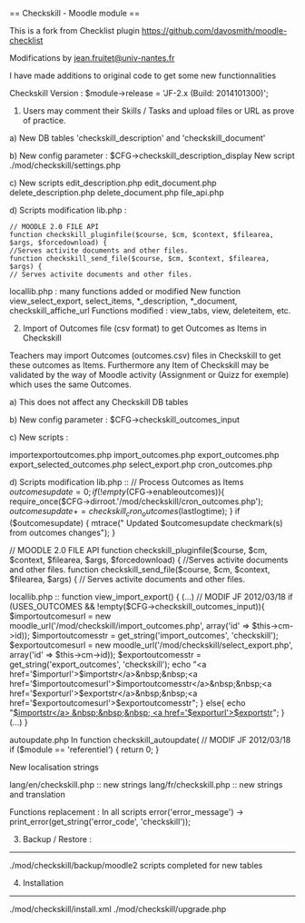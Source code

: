 == Checkskill - Moodle module ==

This is a fork from Checklist plugin
https://github.com/davosmith/moodle-checklist

Modifications by jean.fruitet@univ-nantes.fr

I have made additions to original code to get some new functionnalities

Checkskill Version : $module->release  = 'JF-2.x (Build: 2014101300)';


1) Users may comment their Skills / Tasks and upload files or URL as prove of practice.


a) New DB tables 'checkskill_description' and 'checkskill_document'

b) New config parameter :
$CFG->checkskill_description_display
New script
./mod/checkskill/settings.php

c) New scripts
edit_description.php
edit_document.php
delete_description.php
delete_document.php
file_api.php

d) Scripts modification
lib.php :

    // MOODLE 2.0 FILE API
    function checkskill_pluginfile($course, $cm, $context, $filearea, $args, $forcedownload) {
    //Serves activite documents and other files.
    function checkskill_send_file($course, $cm, $context, $filearea, $args) {
    // Serves activite documents and other files.

locallib.php : many functions added or  modified 
	New function view_select_export, select_items, *_description, *_document,  checkskill_affiche_url
	Functions modified : view_tabs, view, deleteitem, etc.


2) Import of Outcomes file (csv format) to get Outcomes as Items in Checkskill

Teachers may import Outcomes (outcomes.csv) files in Checkskill to get these outcomes as Items.
Furthermore any Item of Checkskill may be validated by the way of Moodle activity
(Assignment or Quizz for exemple) which uses the same Outcomes.

a) This does not affect any Checkskill DB tables

b) New config parameter :
$CFG->checkskill_outcomes_input

c) New scripts :

importexportoutcomes.php
import_outcomes.php
export_outcomes.php
export_selected_outcomes.php
select_export.php
cron_outcomes.php

d) Scripts modification
lib.php ::
    // Process Outcomes as Items
    $outcomesupdate = 0;
    if (!empty($CFG->enableoutcomes)){
        require_once($CFG->dirroot.'/mod/checkskill/cron_outcomes.php');
        $outcomesupdate+=checkskill_cron_outcomes($lastlogtime);
    }
    if ($outcomesupdate) {
        mtrace(" Updated $outcomesupdate checkmark(s) from outcomes changes");
    }

   // MOODLE 2.0 FILE API
    function checkskill_pluginfile($course, $cm, $context, $filearea, $args, $forcedownload) {
    //Serves activite documents and other files.
    function checkskill_send_file($course, $cm, $context, $filearea, $args) {
    // Serves activite documents and other files.


locallib.php ::
function view_import_export() {
(...)
        // MODIF JF 2012/03/18
        if (USES_OUTCOMES && !empty($CFG->checkskill_outcomes_input)){
            $importoutcomesurl = new moodle_url('/mod/checkskill/import_outcomes.php', array('id' => $this->cm->id));
            $importoutcomesstr = get_string('import_outcomes', 'checkskill');
            $exportoutcomesurl = new moodle_url('/mod/checkskill/select_export.php', array('id' => $this->cm->id));
            $exportoutcomesstr = get_string('export_outcomes', 'checkskill');
            echo "<a href='$importurl'>$importstr</a>&nbsp;&nbsp;<a href='$importoutcomesurl'>$importoutcomesstr</a>&nbsp;&nbsp;<a href='$exporturl'>$exportstr</a>&nbsp;&nbsp;<a href='$exportoutcomesurl'>$exportoutcomesstr</a>";
        }
        else{
            echo "<a href='$importurl'>$importstr</a> &nbsp;&nbsp;&nbsp; <a href='$exporturl'>$exportstr</a>";
        }
(...)
}

autoupdate.php
In function checkskill_autoupdate(
    // MODIF JF 2012/03/18
    if ($module == 'referentiel') {
        return 0;
    }

New localisation strings

lang/en/checkskill.php   :: new strings
lang/fr/checkskill.php   :: new strings and translation

Functions replacement :
In all scripts
error('error_message') -> print_error(get_string('error_code', 'checkskill'));


3) Backup / Restore :
------------------------------------------------------------------------------
./mod/checkskill/backup/moodle2 scripts completed for new tables

4) Installation
------------------------------------------------------------------------------
./mod/checkskill/install.xml
./mod/checkskill/upgrade.php


